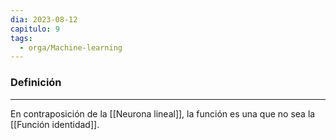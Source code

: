 ```yaml
---
dia: 2023-08-12
capitulo: 9
tags:
  - orga/Machine-learning
---
```

### Definición
---
En contraposición de la [[Neurona lineal]], la función es una que no sea la [[Función identidad]].